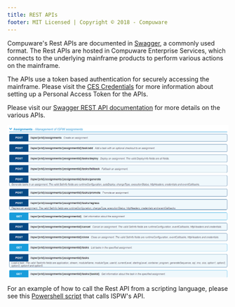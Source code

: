 ```yaml
---
title: REST APIs
footer: MIT Licensed | Copyright © 2018 - Compuware
---
```


Compuware's Rest APIs are documented in [Swagger](https://swagger.io/solutions/api-documentation/), a commonly used format.  The Rest APIs are hosted in Compuware Enterprise Services, which connects to the underlying mainframe products to perform various actions on the mainframe.  

The APIs use a token based authentication for securely accessing the mainframe.  Please visit the [CES Credentials](../tool_configuration/CES_credentials_token.md) for more information about setting up a Personal Access Token for the APIs.

Please visit our [Swagger REST API documentation](https://ispw.api.compuware.com/) for more details on the various APIs.

![Rest API](./images/Rest_api.png)

For an example of how to call the Rest API from a scripting language, please see this [Powershell script](./ISPW_Operations.ps1) that calls ISPW's API.

